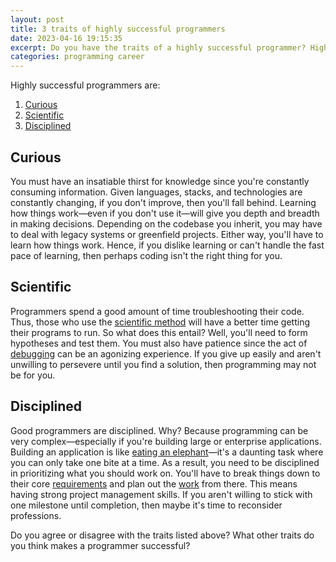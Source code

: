 ```yaml
---
layout: post
title: 3 traits of highly successful programmers
date: 2023-04-16 19:15:35
excerpt: Do you have the traits of a highly successful programmer? Highly successful programmers are curious, scientific, and disciplined.
categories: programming career
---
```


Highly successful programmers are:

1. [Curious](#curious)
2. [Scientific](#scientific)
3. [Disciplined](#disciplined)

## Curious

You must have an insatiable thirst for knowledge since you're constantly consuming information. Given languages, stacks, and technologies are constantly changing, if you don't improve, then you'll fall behind. Learning how things work—even if you don't use it—will give you depth and breadth in making decisions. Depending on the codebase you inherit, you may have to deal with legacy systems or greenfield projects. Either way, you'll have to learn how things work. Hence, if you dislike learning or can't handle the fast pace of learning, then perhaps coding isn't the right thing for you.

## Scientific

Programmers spend a good amount of time troubleshooting their code. Thus, those who use the [scientific method](https://wikipedia.org/wiki/Scientific_method) will have a better time getting their programs to run. So what does this entail? Well, you'll need to form hypotheses and test them. You must also have patience since the act of [debugging](https://p5js.org/learn/debugging.html) can be an agonizing experience. If you give up easily and aren't unwilling to persevere until you find a solution, then programming may not be for you.

## Disciplined

Good programmers are disciplined. Why? Because programming can be very complex—especially if you're building large or enterprise applications. Building an application is like [eating an elephant](https://smallsheds.garden/blog/2021/two-times-remote-elephant-carpaccio/)—it's a daunting task where you can only take one bite at a time. As a result, you need to be disciplined in prioritizing what you should work on. You'll have to break things down to their core [requirements](https://wikipedia.org/wiki/User_story) and plan out the [work](https://wikipedia.org/wiki/Vertical_slice) from there. This means having strong project management skills. If you aren't willing to stick with one milestone until completion, then maybe it's time to reconsider professions.

Do you agree or disagree with the traits listed above? What other traits do you think makes a programmer successful?
